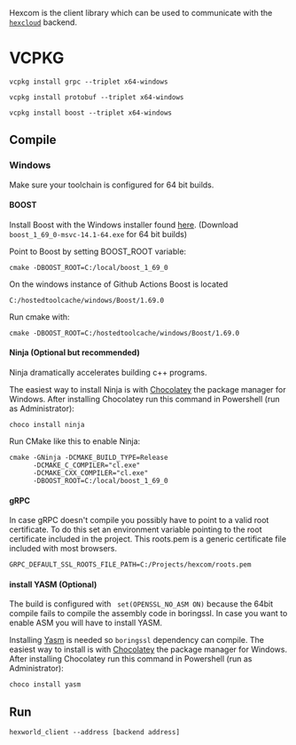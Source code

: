 
Hexcom is the client library which can be used to communicate with the [`hexcloud`](https://github.com/3vilM33pl3/hexcloud) backend.

# VCPKG

`vcpkg install grpc --triplet x64-windows`

`vcpkg install protobuf --triplet x64-windows`

`vcpkg install boost --triplet x64-windows`


## Compile
### Windows
Make sure your toolchain is configured for 64 bit builds. 
#### BOOST
Install Boost with the Windows installer found [here](https://sourceforge.net/projects/boost/files/boost-binaries/1.69.0/).
(Download `boost_1_69_0-msvc-14.1-64.exe` for 64 bit builds) 

Point to Boost by setting BOOST_ROOT variable:

    cmake -DBOOST_ROOT=C:/local/boost_1_69_0

On the windows instance of Github Actions Boost is located 

    C:/hostedtoolcache/windows/Boost/1.69.0

Run cmake with:

    cmake -DBOOST_ROOT=C:/hostedtoolcache/windows/Boost/1.69.0

#### Ninja (Optional but recommended)
Ninja dramatically accelerates building c++ programs. 

The easiest way to install Ninja is with [Chocolatey](https://chocolatey.org/) the package manager for Windows.
After installing Chocolatey run this command in Powershell (run as Administrator):

    choco install ninja
    
Run CMake like this to enable Ninja:
```shell
cmake -GNinja -DCMAKE_BUILD_TYPE=Release
      -DCMAKE_C_COMPILER="cl.exe"
      -DCMAKE_CXX_COMPILER="cl.exe"
      -DBOOST_ROOT=C:/local/boost_1_69_0    
```

#### gRPC
In case gRPC doesn't compile you possibly have to point to a valid root certificate. 
To do this set an environment variable pointing to the root certificate included in the project.
This roots.pem is a generic certificate file included with most browsers.      
```shell 
GRPC_DEFAULT_SSL_ROOTS_FILE_PATH=C:/Projects/hexcom/roots.pem
```      

#### install YASM (Optional)
The build is configured with ` set(OPENSSL_NO_ASM ON)` because the 64bit compile fails to compile the 
assembly code in boringssl. In case you want to enable ASM you will have to install YASM.

Installing [Yasm](https://yasm.tortall.net/) is needed so `boringssl` dependency can compile.
The easiest way to install is with [Chocolatey](https://chocolatey.org/) the package manager for Windows.
After installing Chocolatey run this command in Powershell (run as Administrator):

    choco install yasm    

## Run
    hexworld_client --address [backend address]